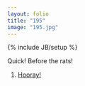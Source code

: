 ```yaml
---
layout: folio
title: "195"
image: "195.jpg"
---
```

{% include JB/setup %}

<div class="copy">
	<p>Quick! Before the rats!</p>
</div>

<div class="choice">
	<ol>
		<li><a href="196.html">
			Hooray!
		</a></li>
	</ol>
</div>